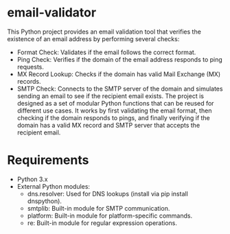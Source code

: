 # email-validator
This Python project provides an email validation tool that verifies the existence of an email address by performing several checks:

- Format Check: Validates if the email follows the correct format.
- Ping Check: Verifies if the domain of the email address responds to ping requests.
- MX Record Lookup: Checks if the domain has valid Mail Exchange (MX) records.
- SMTP Check: Connects to the SMTP server of the domain and simulates sending an email to see if the recipient email exists.
The project is designed as a set of modular Python functions that can be reused for different use cases. It works by first validating the email format, then checking if the domain responds to pings, and finally verifying if the domain has a valid MX record and SMTP server that accepts the recipient email.

# Requirements

- Python 3.x
- External Python modules:
  - dns.resolver: Used for DNS lookups (install via pip install dnspython).
  - smtplib: Built-in module for SMTP communication.
  - platform: Built-in module for platform-specific commands.
  - re: Built-in module for regular expression operations.

